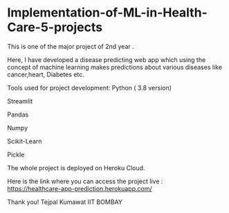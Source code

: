 # Implementation-of-ML-in-Health-Care-5-projects

This is one of the major project of 2nd year .

Here, I have developed a disease predicting web app which using the concept of machine learning makes predictions about various diseases like cancer,heart, Diabetes etc.

Tools used for project development:
Python ( 3.8 version)

Streamlit

Pandas

Numpy

Scikit-Learn

Pickle


The whole project is deployed on Heroku Cloud.

Here is the link where you can access the project live : 	 
	https://healthcare-app-prediction.herokuapp.com/
	


Thank you!
Tejpal Kumawat
IIT BOMBAY


